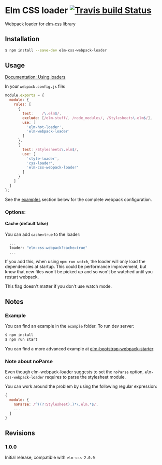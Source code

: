 # Elm CSS loader [![Travis build Status](https://travis-ci.org/tcoopman/elm-css-webpack-loader.svg?branch=upgrade)](http://travis-ci.org/tcoopman/elm-css-webpack-loader)

Webpack loader for [elm-css](https://github.com/rtfeldman/elm-css) library

## Installation

```sh
$ npm install --save-dev elm-css-webpack-loader
```

## Usage

[Documentation: Using loaders](http://webpack.github.io/docs/using-loaders.html)

In your `webpack.config.js` file:

```js
module.exports = {
  module: {
    rules: [
      {
        test:    /\.elm$/,
        exclude: [/elm-stuff/, /node_modules/, /Stylesheets\.elm$/],
        use: [
          'elm-hot-loader',
          'elm-webpack-loader'
        ] 
      },
      {
        test: /Stylesheets\.elm$/,
        use: [
          'style-loader',
          'css-loader',
          'elm-css-webpack-loader'
        ]
      }
    ]
  }
};
```
See the [examples](#example) section below for the complete webpack configuration.

### Options:

#### Cache (default false)

You can add `cache=true` to the loader:

```js
  ...
  loader: "elm-css-webpack?cache=true"
  ...
```

If you add this, when using `npm run watch`, the loader will only load the
dependencies at startup. This could be performance improvement, but know that
new files won't be picked up and so won't be watched until you restart webpack.

This flag doesn't matter if you don't use watch mode.

## Notes

### Example

You can find an example in the `example` folder.
To run dev server:

```sh
$ npm install
$ npm run start
```

You can find a more advanced example at 
[elm-bootstrap-webpack-starter](https://github.com/jiwhiz/elm-bootstrap-webpack-starter)


### Note about noParse

Even though elm-webpack-loader suggests to set the `noParse` option,
`elm-css-webpack-loader` requires to parse the stylesheet module.

You can work around the problem by using the following regular expression:
```js
{
  module: {
    noParse: /^((?!Stylesheet).)*\.elm.*$/,
    ...
  }
}
```

## Revisions

### 1.0.0

Initial release, compatible with `elm-css-2.0.0`

